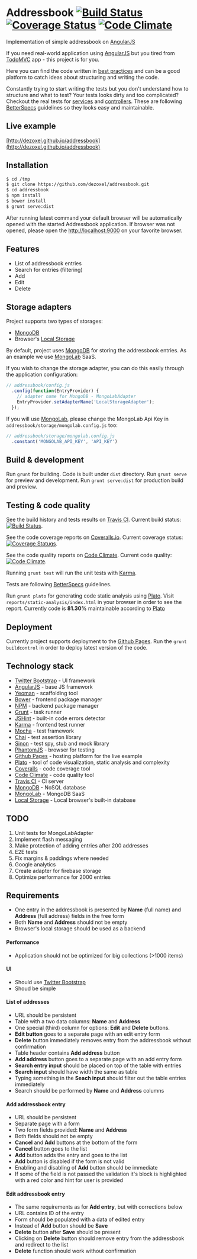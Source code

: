 # Addressbook [![Build Status][travis-image]][travis-addressbook-url] [![Coverage Status][coveralls-image]][coveralls-url] [![Code Climate][codeclimate-image]][codeclimate-url]
Implementation of simple addressbook on [AngularJS][angular-url]

If you need real-world application using [AngularJS][angular-url] but you tired from [TodoMVC](http://todomvc.com/) app - this project is for you.

Here you can find the code written in [best practices][styleguide-url] and can be a good platform to catch ideas about structuring and writing the code.

Constantly trying to start writing the tests but you don't understand how to structure and what to test? Your tests looks dirty and too complicated? Checkout the real tests for [services][test-service-url] and [controllers][test-controller-url]. These are following [BetterSpecs][betterspecs-url] guidelines so they looks easy and maintainable.

## Live example
[http://dezoxel.github.io/addressbook](http://dezoxel.github.io/addressbook)

## Installation
```bash
$ cd /tmp
$ git clone https://github.com/dezoxel/addressbook.git
$ cd addressbook
$ npm install
$ bower install
$ grunt serve:dist
```

After running latest command your default browser will be automatically opened with the started Addressbook application.
If browser was not opened, please open the [http://localhost:9000](http://localhost:9000) on your favorite browser.

## Features

- List of addressbook entries
- Search for entries (filtering)
- Add
- Edit
- Delete

## Storage adapters

Project supports two types of storages:
- [MongoDB][mongodb-url]
- Browser's [Local Storage][local-storage-url]

By default, project uses [MongoDB][mongodb-url] for storing the addressbook entries. As an example we use [MongoLab][mongolab-url] SaaS.

If you wish to change the storage adapter, you can do this easily through the application configuration:

```javascript
// addressbook/config.js
  .config(function(EntryProvider) {
    // adapter name for MongoDB - MongoLabAdapter
    EntryProvider.setAdapterName('LocalStorageAdapter');
  });
```

If you will use [MongoLab][mongolab-url], please change the MongoLab Api Key in `addressbook/storage/mongolab.config.js` too:
```javascript
// addressbook/storage/mongolab.config.js
  .constant('MONGOLAB_API_KEY', 'API_KEY')
```

## Build & development

Run `grunt` for building. Code is built under `dist` directory.
Run `grunt serve` for preview and development.
Run `grunt serve:dist` for production build and preview.

## Testing & code quality

See the build history and tests results on [Travis CI][travis-addressbook-url].
Current build status: [![Build Status][travis-image]][travis-addressbook-url].

See the code coverage reports on [Coveralls.io][coveralls-url].
Current coverage status: [![Coverage Statugs][coveralls-image]][coveralls-url].

See the code quality reports on [Code Climate][codeclimate-url].
Current code quality: [![Code Climate][codeclimate-image]][codeclimate-url].

Running `grunt test` will run the unit tests with [Karma][karma-url].

Tests are following [BetterSpecs][betterspecs-url] guidelines.

Run `grunt plato` for generating code static analysis using [Plato][plato-url].
Visit `reports/static-analysis/index.html` in your browser in order to see the report.
Currently code is **81.30%** maintainable according to [Plato][plato-url]

## Deployment

Currently project supports deployment to the [Github Pages][github-pages-url]. Run the `grunt buildcontrol` in order to deploy latest version of the code.

## Technology stack
- [Twitter Bootstrap][twitter-bootstrap-url] - UI framework
- [AngularJS][angular-url] - base JS framework
- [Yeoman](http://yeoman.io/) - scaffolding tool
- [Bower](http://bower.io/) - frontend package manager
- [NPM](https://www.npmjs.com/) - backend package manager
- [Grunt](http://gruntjs.com/) - task runner
- [JSHint](http://jshint.com/) - built-in code errors detector
- [Karma][karma-url] - frontend test runner
- [Mocha](http://mochajs.org/) - test framework
- [Chai](http://chaijs.com/) - test assertion library
- [Sinon](http://sinonjs.org/) - test spy, stub and mock library
- [PhantomJS](http://phantomjs.org/) - browser for testing
- [Github Pages][github-pages-url] - hosting platform for the live example
- [Plato][plato-url] - tool of code visualization, static analysis and complexity
- [Coveralls](https://coveralls.io/) - code coverage tool
- [Code Climate](https://codeclimate.com) - code quality tool
- [Travis CI][travis-ci-url] - CI server
- [MongoDB][mongodb-url] - NoSQL database
- [MongoLab][mongolab-url] - MongoDB SaaS
- [Local Storage][local-storage-url] - Local browser's built-in database

## TODO
1. Unit tests for MongoLabAdapter
2. Implement flash messaging
3. Make protection of adding entries after 200 addresses
4. E2E tests
5. Fix margins & paddings where needed
6. Google analytics
7. Create adapter for firebase storage
8. Optimize performance for 2000 entries

## Requirements
- One entry in the addressbook is presented by **Name** (full name) and **Address** (full address) fields in the free form
- Both **Name** and **Address** should not be empty
- Browser's local storage should be used as a backend

#### Performance
- Application should not be optimized for big collections (>1000 items)

#### UI
- Should use [Twitter Bootstrap][twitter-bootstrap-url]
- Shoud be simple

#### List of addresses
- URL should be persistent
- Table with a two data columns: **Name** and **Address**
- One special (third) column for options: **Edit** and **Delete** buttons.
- **Edit button** goes to a separate page with an edit entry form
- **Delete** button immediately removes entry from the addressbook without confirmation
- Table header contains **Add address** button
- **Add address** button goes to a separate page with an add entry form
- **Search entry input** should be placed on top of the table with entries
- **Search input** should have width the same as table
- Typing something in the **Seach input** should filter out the table entries immediately
- Search should be performed by **Name** and **Address** columns

#### Add addressbook entry
- URL should be persistent
- Separate page with a form
- Two form fields provided: **Name** and **Address**
- Both fields should not be empty
- **Cancel** and **Add** buttons at the bottom of the form
- **Cancel** button goes to the list
- **Add** button adds the entry and goes to the list
- **Add** button is disabled if the form is not valid
- Enabling and disabling of **Add** button should be immediate
- If some of the field is not passed the validation it's block is highlighted with a red color and hint for user is provided

#### Edit addressbook entry
- The same requirements as for **Add entry**, but with corrections below
- URL contains ID of the entry
- Form should be populated with a data of edited entry
- Instead of **Add** button should be **Save**
- **Delete** button after **Save** should be present
- Clicking on **Delete** button should remove entry from the addressbook and redirect to the list
- **Delete** function should work without confirmation

[travis-image]: https://travis-ci.org/dezoxel/addressbook.png?branch=master
[travis-addressbook-url]: https://travis-ci.org/dezoxel/addressbook
[coveralls-image]: https://coveralls.io/repos/dezoxel/addressbook/badge.svg
[coveralls-url]: https://coveralls.io/r/dezoxel/addressbook
[codeclimate-image]: https://codeclimate.com/github/dezoxel/addressbook/badges/gpa.svg
[codeclimate-url]: https://codeclimate.com/github/dezoxel/addressbook
[angular-url]: https://angularjs.org/
[twitter-bootstrap-url]: http://getbootstrap.com/
[github-pages-url]: https://pages.github.com/
[karma-url]: http://karma-runner.github.io/
[travis-ci-url]: https://travis-ci.org/
[plato-url]: https://github.com/es-analysis/plato
[test-service-url]: https://github.com/dezoxel/addressbook/blob/master/test/spec/addressbook/storage/local.service.spec.js
[test-controller-url]: https://github.com/dezoxel/addressbook/blob/master/test/spec/addressbook/edit.controller.spec.js
[betterspecs-url]: http://betterspecs.org/
[mongodb-url]: https://www.mongodb.org/
[mongolab-url]: https://mongolab.com/
[local-storage-url]: http://www.w3schools.com/Html/html5_webstorage.asp
[styleguide-url]: https://github.com/johnpapa/angular-styleguide